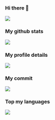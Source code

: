 ### Hi there 👋
<img align="center" src="https://komarev.com/ghpvc/?username=nuitfsdev&style=plastic" />  

### My github stats 
<img align="center" src="https://github-readme-stats.vercel.app/api?username=nuitfsdev&show_icons=true&theme=radical" /> 

### My profile details 
 <img align="center" src="https://github-profile-summary-cards.vercel.app/api/cards/profile-details?username=nuitfsdev&theme=2077" />
 
### My commit 
 <img align="center" src="http://github-profile-summary-cards.vercel.app/api/cards/productive-time?username=nuitfsdev&theme=2077&utcOffset=8" />
 
### Top my languages 
  <img align="center" src="https://github-readme-stats.vercel.app/api/top-langs/?username=nuitfsdev&layout=compact&them=radical" />
  

  
  <!--**nuitfsdev/nuitfsdev** is a ✨ _special_ ✨ repository because its `README.md` (this file) appears on your GitHub profile.

Here are some ideas to get you started:

- 🔭 I’m currently working on ...
- 🌱 I’m currently learning ...
- 👯 I’m looking to collaborate on ...
- 🤔 I’m looking for help with ...
- 💬 Ask me about ...
- 📫 How to reach me: ...
- 😄 Pronouns: ...
- ⚡ Fun fact: ...
-->


